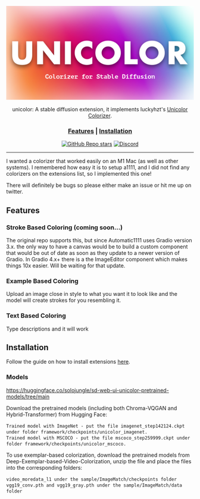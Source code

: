 <div align="center">

![logo](.github/images/logo.png)

unicolor: A stable diffusion extension, it implements luckyhzt's [Unicolor Colorizer](https://github.com/luckyhzt/unicolor).


<h3>

[Features](#features) | [Installation](#installation)

</h3>

[![GitHub Repo stars](https://img.shields.io/github/stars/solojungle/sd-web-ui-unicolor)](https://github.com/solojungle/sd-web-ui-unicolor/stargazers)
[![Discord](https://img.shields.io/twitter/follow/aliawari)](https://x.com/follow/aliawari)

</div>

---

I wanted a colorizer that worked easily on an M1 Mac (as well as other systems). I remembered how easy it is to setup a1111, and I did not find any colorizers on the extensions list, so I implemented this one!

There will definitely be bugs so please either make an issue or hit me up on twitter.

## Features

### Stroke Based Coloring (coming soon...)

The original repo supports this, but since Automatic1111 uses Gradio version 3.x. the only way to have a canvas would be to build a custom component that would be out of date as soon as they update to a newer version of Gradio. In Gradio 4.x+ there is a the ImageEditor component which makes things 10x easier. Will be waiting for that update.

### Example Based Coloring

Upload an image close in style to what you want it to look like and the model will create strokes for you resembling it.

### Text Based Coloring

Type descriptions and it will work


## Installation

Follow the guide on how to install extensions [here](https://github.com/AUTOMATIC1111/stable-diffusion-webui/wiki/Extensions).

### Models 

https://huggingface.co/solojungle/sd-web-ui-unicolor-pretrained-models/tree/main

Download the pretrained models (including both Chroma-VQGAN and Hybrid-Transformer) from Hugging Face:

    Trained model with ImageNet - put the file imagenet_step142124.ckpt under folder framework/checkpoints/unicolor_imagenet.
    Trained model with MSCOCO - put the file mscoco_step259999.ckpt under folder framework/checkpoints/unicolor_mscoco.

To use exemplar-based colorization, download the pretrained models from Deep-Exemplar-based-Video-Colorization, unzip the file and place the files into the corresponding folders:

    video_moredata_l1 under the sample/ImageMatch/checkpoints folder
    vgg19_conv.pth and vgg19_gray.pth under the sample/ImageMatch/data folder
    
